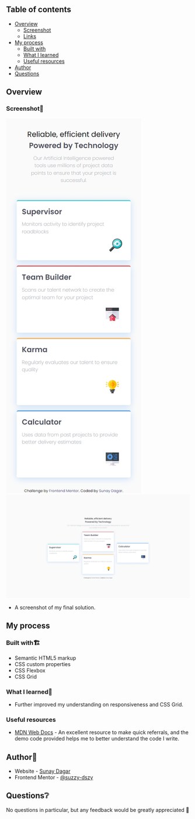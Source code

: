 ## Table of contents

- [Overview](#overview)
  - [Screenshot](#screenshot)
  - [Links](#links)
- [My process](#my-process)
  - [Built with](#built-with)
  - [What I learned](#what-i-learned)
  - [Useful resources](#useful-resources)
- [Author](#author)
- [Questions](#Questions)

## Overview

### Screenshot📸

![](./images/Thumbnail-Mobile.png)
![](./images/Thumbnail-Desktop.png)

- A screenshot of my final solution.
## My process

### Built with🏗️

- Semantic HTML5 markup
- CSS custom properties
- CSS Flexbox
- CSS Grid

### What I learned📝

- Further improved my understanding on responsiveness and CSS Grid.

### Useful resources

- [MDN Web Docs](https://developer.mozilla.org/en-US/) - An excellent resource to make quick referrals, and the demo code provided helps me to better understand the code I write.

## Author📖

- Website - [Sunay Dagar](https://suzzy-dszy.github.io/Social-Links-Profile/)
- Frontend Mentor - [@suzzy-dszy](https://www.frontendmentor.io/profile/suzzy-dszy)

## Questions❔

No questions in particular, but any feedback would be greatly appreciated 💯
